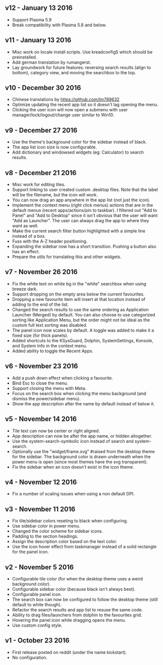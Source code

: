 ## v12 - January 13 2016

* Support Plasma 5.9
* Break compatibility with Plasma 5.8 and below.

## v11 - January 13 2016

* Misc work on locale install scripts. Use kreadconfig5 which should be preinstalled.
* Add german translation by rumangerst.
* Lay groundwork for future features: reversing search results (align to bottom), category view, and moving the searchbox to the top.

## v10 - December 30 2016

* Chinese translations by https://github.com/lm789632
* Optimize updating the recent app list so it doesn't lag opening the menu.
* Clicking the user icon will now open a submenu with user manager/lock/logout/change user similar to Win10.

## v9 - December 27 2016

* Use the theme's background color for the sidebar instead of black.
* The app list icon size is now configurable.
* Add dictionary and windowsed widgets (eg: Calculator) to search results.

## v8 - December 21 2016

* Misc work for editing tiles.
* Support linking to user created custom .desktop files. Note that the label will be the filename, but the icon will work.
* You can now drag an app anywhere in the app list (not just the icon).
* Implement the context menu (right click menus) actions that are in the default menus (recent apps/actions/pin to taskbar). I filtered out "Add to Panel" and "Add to Desktop" since it isn't obvious that the user will want "Add as Launcher". The user can always drag the app to where they want as well.
* Make the current search filter button highlighted with a simple line instead of a box.
* Fuss with the A-Z header positioning.
* Expanding the sidebar now has a short transition. Pushing a button also has an effect.
* Prepare the utils for translating this and other widgets.

## v7 - November 26 2016

* Fix the white text on white bg in the "white" searchbox when using breeze dark.
* Support dropping on the empty area below the current favourites.
* Dropping a new favourite item will insert at that location instead of adding to the end of the list.
* Changed the search results to use the same ordering as Application Launcher (Merged) by default. You can also choose to use categorized sorting like Application Menu, but the order might not be ideal as the custom full text sorting was disabled.
* The panel icon now scales by default. A toggle was added to make it a fixed size (for thick panels).
* Added shortcuts to the KSysGuard, Dolphin, SystemSettings, Konsole, and System Info in the context menu.
* Added ability to toggle the Recent Apps.

## v6 - November 23 2016

* Add a push down effect when clicking a favourite.
* Bind Esc to close the menu.
* Support closing the menu with Meta.
* Focus on the search box when clicking the menu background (and dismiss the power/sidebar menu).
* Show the app description after the name by default instead of below it.

## v5 - November 14 2016

* Tile text can now be center or right aligned.
* App description can now be after the app name, or hidden altogether.
* Use the system-search-symbolic icon instead of search and system-search.
* Optionally use the "widget/frame.svg" #raised from the desktop theme for the sidebar. The background color is drawn underneath when the power menu is open (since most themes have the svg transparent).
* Fix the sidebar when an icon doesn't exist in the icon theme.

## v4 - November 12 2016

* Fix a number of scaling issues when using a non default DPI.

## v3 - November 11 2016

* Fix tile/sidebar colors reseting to black when configuring.
* Use sidebar color in power menu.
* Changed the color scheme for sidebar icons.
* Padding to the section headings.
* Assign the description color based on the text color.
* Use the icon hover effect from taskmanager instead of a solid rectangle for the panel icon.

## v2 - November 5 2016

* Configurable tile color (for when the desktop theme uses a weird background color).
* Configurable sidebar color (because black isn't always best).
* Configurable panel icon.
* The search box can now be configured to follow the desktop theme (still default to white though).
* Refactor the search results and app list to resuse the same code.
* Ability to drag files/launchers from dolphin to the favourites grid.
* Hovering the panel icon while dragging opens the menu.
* Use custom config style.

## v1 - October 23 2016

* First release posted on reddit (under the name kickstart).
* No configuration.
